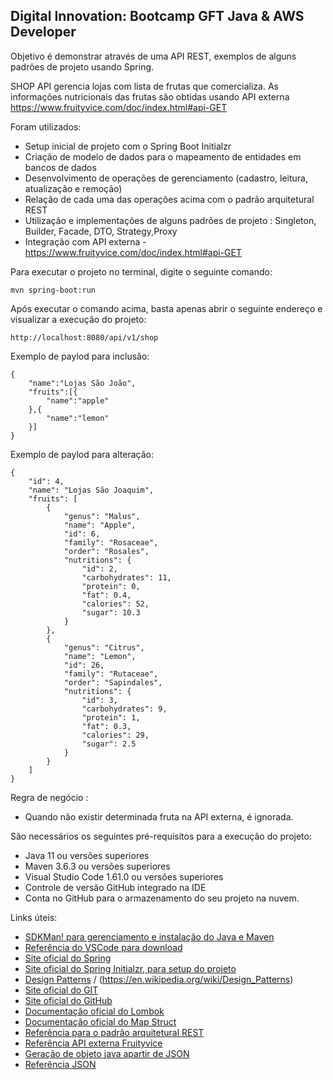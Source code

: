 <h2>Digital Innovation: Bootcamp GFT Java & AWS Developer</h2>

Objetivo é demonstrar através de uma API REST, exemplos de alguns padrôes de projeto usando Spring.

<hi> SHOP API gerencia lojas com lista de frutas que comercializa. As informações nutricionais das frutas são obtidas usando API externa https://www.fruityvice.com/doc/index.html#api-GET </hi>

Foram utilizados:

* Setup inicial de projeto com o Spring Boot Initialzr 
* Criação de modelo de dados para o mapeamento de entidades em bancos de dados
* Desenvolvimento de operações de gerenciamento (cadastro, leitura, atualização e remoção)
* Relação de cada uma das operações acima com o padrão arquitetural REST
* Utilização e implementações de alguns padrôes de projeto : Singleton, Builder, Facade, DTO, Strategy,Proxy
* Integração com API externa - https://www.fruityvice.com/doc/index.html#api-GET


Para executar o projeto no terminal, digite o seguinte comando:

```shell script
mvn spring-boot:run 
```

Após executar o comando acima, basta apenas abrir o seguinte endereço e visualizar a execução do projeto:

```
http://localhost:8080/api/v1/shop
```

Exemplo de paylod para inclusão:
```
{
    "name":"Lojas São João",      
    "fruits":[{
        "name":"apple"       
    },{
        "name":"lemon"
    }]    
}
```

Exemplo de paylod para alteração:
```
{
    "id": 4,
    "name": "Lojas São Joaquim",
    "fruits": [
        {
            "genus": "Malus",
            "name": "Apple",
            "id": 6,
            "family": "Rosaceae",
            "order": "Rosales",
            "nutritions": {
                "id": 2,
                "carbohydrates": 11,
                "protein": 0,
                "fat": 0.4,
                "calories": 52,
                "sugar": 10.3
            }
        },
        {
            "genus": "Citrus",
            "name": "Lemon",
            "id": 26,
            "family": "Rutaceae",
            "order": "Sapindales",
            "nutritions": {
                "id": 3,
                "carbohydrates": 9,
                "protein": 1,
                "fat": 0.3,
                "calories": 29,
                "sugar": 2.5
            }
        }
    ]
}
```
Regra de negócio : 

* Quando não existir determinada fruta na API externa, é ignorada.


São necessários os seguintes pré-requisitos para a execução do projeto:

* Java 11 ou versões superiores
* Maven 3.6.3 ou versões superiores
* Visual Studio Code 1.61.0 ou versões superiores
* Controle de versão GitHub integrado na IDE
* Conta no GitHub para o armazenamento do seu projeto na nuvem.


Links úteis:

* [SDKMan! para gerenciamento e instalação do Java e Maven](https://sdkman.io/)
* [Referência do VSCode para download](https://code.visualstudio.com/)
* [Site oficial do Spring](https://spring.io/)
* [Site oficial do Spring Initialzr, para setup do projeto](https://start.spring.io/)
* [Design Patterns](https://java-design-patterns.com/) / (https://en.wikipedia.org/wiki/Design_Patterns)
* [Site oficial do GIT](https://git-scm.com/)
* [Site oficial do GitHub](http://github.com/)
* [Documentação oficial do Lombok](https://projectlombok.org/)
* [Documentação oficial do Map Struct](https://mapstruct.org/)
* [Referência para o padrão arquitetural REST](https://restfulapi.net/)
* [Referência API externa Fruityvice](https://www.fruityvice.com/)
* [Geração de objeto java apartir de JSON](https://www.jsonschema2pojo.org/)
* [Referência JSON](https://www.json.org/json-en.html)